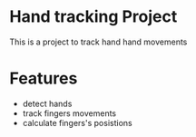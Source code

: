 # Hand tracking Project

This is a project to track hand hand movements

# Features

- detect hands
- track fingers movements
- calculate fingers's posistions